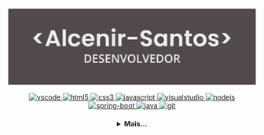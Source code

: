   <p align="center">
    <a href="https://github.com/Alcenir-Santos/">
      <img src="./Banner.svg" alt="banner"/>
    </a>
  </p>
  <p align="center">
 
   <a href="https://code.visualstudio.com/">
      <img src="https://cdn.jsdelivr.net/gh/devicons/devicon/icons/vscode/vscode-original.svg" alt="vscode" width="40" height="40"/>
   </a>
   <a href="https://developer.mozilla.org/pt-BR/docs/Web/HTML">
      <img src="https://cdn.jsdelivr.net/gh/devicons/devicon/icons/html5/html5-plain.svg" alt="html5" width="40" height="40"/>
   </a>
   <a href="https://developer.mozilla.org/pt-BR/docs/Web/CSS">
      <img src="https://cdn.jsdelivr.net/gh/devicons/devicon/icons/css3/css3-plain.svg" alt="css3" width="40" height="40"/>
   </a>
   <a href="https://developer.mozilla.org/en-US/docs/Web/JavaScript">
      <img src="https://cdn.jsdelivr.net/gh/devicons/devicon/icons/javascript/javascript-original.svg" alt="javascript" width="40" height="40"/>
   </a>
   <a href="https://visualstudio.microsoft.com/pt-br/vs/">
      <img src="https://cdn.jsdelivr.net/gh/devicons/devicon/icons/csharp/csharp-plain.svg" alt="visualstudio" width="40" height="40"/>
   </a>
   <a href="https://nodejs.org">
      <img src="https://cdn.jsdelivr.net/gh/devicons/devicon/icons/nodejs/nodejs-original.svg" alt="nodejs" width="40" height="40"/>
   </a>
   <a href="https://start.spring.io/">
      <img src="https://img.icons8.com/color/144/000000/spring-logo.png" alt="spring-boot" width="40" height="40"/>
   </a>
   <a href="https://www.java.com/pt-BR/">
      <img src="https://cdn.jsdelivr.net/gh/devicons/devicon/icons/java/java-plain.svg" alt="java" width="40" height="40"/>
   </a>
   <a href="https://git-scm.com/">
      <img src="https://cdn.jsdelivr.net/gh/devicons/devicon/icons/git/git-original.svg" alt="git" width="40" height="40"/>
   </a>
</p>

<h4 align="center">
<details>
<summary>Mais...</summary>
<h1 align="center"><img src="https://media.giphy.com/media/hvRJCLFzcasrR4ia7z/giphy.gif" width="25px">Oi meu nome é Alcenir</h1></img>

<p align="center">
  <a href="https://github.com/Alcenir-Santos">
    <img
      align="center"
      height="150em"
      src="https://github-readme-stats.vercel.app/api?username=Alcenir-Santos&show_icons=true&include_all_commits=true&count_private=false&theme=tokyonight"
    />
  </a>
  <a href="https://github.com/Alcenir-Santos">
    <img
      align="center"
      height="150em"
      src="https://github-readme-stats.vercel.app/api/top-langs/?username=Alcenir-Santos&show_icons=true&include_all_commits=true&count_private=false&layout=compact&theme=tokyonight"
    />
  </a>
</p>


<p align="center">
  <a href="https://github.com/Alcenir-Santos">
    <img
      align="center"
      src="https://github-profile-trophy.vercel.app/?username=Alcenir-Santos&theme=onedark&no-frame=true&row=1&&margin-w=20&no-bg=true"
    />
  </a>
</a>
</p>

<h3 align="center">Trabalhando em:</h3>

<p align="center">
  <a href="https://github.com/Alcenir-Santos/controle-veiculo-api">
    <img
      align="center"
      height="120em"
      src="https://github-readme-stats.vercel.app/api/pin/?username=Alcenir-Santos&repo=controle-veiculo-api&theme=tokyonight">
    </img>
  </a>
</p>

<h3 align="center">Sobre mim:</h3>

<p align="center">
  <a href="https://www.instagram.com/cenii.santos/">
    <img
      align="center"
      src="https://img.shields.io/badge/Instagram-1C1C1C?style=for-the-badge&logo=instagram&logoColor=00FFFF"
    />
  </a>
   <a href="www.linkedin.com/in/alcenir-santos">
    <img
         align="center"
         src="https://img.shields.io/badge/LinkedIn-1C1C1C?style=for-the-badge&logo=linkedin&logoColor=00FFFF"
  </a>
  <!--a href="https://twitter.com/seu-usuario">
    <img
      align="center"
      src="https://img.shields.io/badge/Twitter-1C1C1C?style=for-the-badge&logo=twitter&logoColor=00FFFF"
    />
  </a>
  <a href="https://discord.gg/seu-server">
    <img
      align="center"
      src="https://img.shields.io/badge/Discord-1C1C1C?style=for-the-badge&logo=discord&logoColor=00FFFF">
  </a>
 
  <a href="https://www.youtube.com/channel/link-do-canal">
    <img
      align="center"
      src="https://img.shields.io/badge/YouTube-1C1C1C?style=for-the-badge&logo=youtube&logoColor=00FFFF"
    />
  </a-->
</p>
<!--h5 align="center">Seu @</h5-->
</details>
